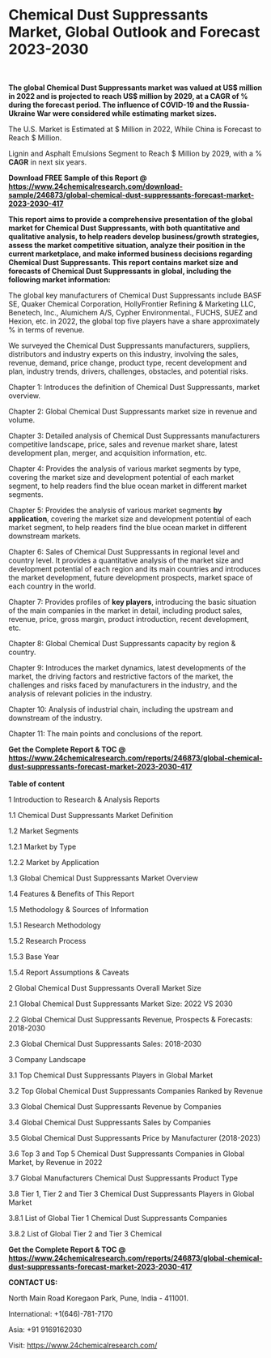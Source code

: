 <h1>Chemical Dust Suppressants Market, Global Outlook and Forecast 2023-2030</h1><br/><p><strong>The global Chemical Dust Suppressants market was valued at US$ million in 2022 and is projected to reach US$ million by 2029, at a <strong>CAGR</strong> of % during the forecast period. The influence of COVID-19 and the Russia-Ukraine War were considered while estimating market sizes.</strong></p><p>The U.S. Market is Estimated at $ Million in 2022, While China is Forecast to Reach $ Million.</p><p>Lignin and Asphalt Emulsions Segment to Reach $ Million by 2029, with a % <strong>CAGR</strong> in next six years.</p><div><b>Download FREE Sample of this Report @ <a href="https://www.24chemicalresearch.com/download-sample/246873/global-chemical-dust-suppressants-forecast-market-2023-2030-417">https://www.24chemicalresearch.com/download-sample/246873/global-chemical-dust-suppressants-forecast-market-2023-2030-417</a></b></div><p><strong>This report aims to provide a comprehensive presentation of the global market for Chemical Dust Suppressants, with both quantitative and qualitative analysis, to help readers develop business/growth strategies, assess the market competitive situation, analyze their position in the current marketplace, and make informed business decisions regarding Chemical Dust Suppressants. This report contains market size and forecasts of Chemical Dust Suppressants in global, including the following market information:</strong></p><p>The global key manufacturers of Chemical Dust Suppressants include BASF SE, Quaker Chemical Corporation, HollyFrontier Refining & Marketing LLC, Benetech, Inc., Alumichem A/S, Cypher Environmental., FUCHS, SUEZ and Hexion, etc. in 2022, the global top five players have a share approximately % in terms of revenue.</p><p>We surveyed the Chemical Dust Suppressants manufacturers, suppliers, distributors and industry experts on this industry, involving the sales, revenue, demand, price change, product type, recent development and plan, industry trends, drivers, challenges, obstacles, and potential risks.</p><p>Chapter 1: Introduces the definition of Chemical Dust Suppressants, market overview.</p><p>Chapter 2: Global Chemical Dust Suppressants market size in revenue and volume.</p><p>Chapter 3: Detailed analysis of Chemical Dust Suppressants manufacturers competitive landscape, price, sales and revenue market share, latest development plan, merger, and acquisition information, etc.</p><p>Chapter 4: Provides the analysis of various market segments by type, covering the market size and development potential of each market segment, to help readers find the blue ocean market in different market segments.</p><p>Chapter 5: Provides the analysis of various market segments <strong>by application</strong>, covering the market size and development potential of each market segment, to help readers find the blue ocean market in different downstream markets.</p><p>Chapter 6: Sales of Chemical Dust Suppressants in regional level and country level. It provides a quantitative analysis of the market size and development potential of each region and its main countries and introduces the market development, future development prospects, market space of each country in the world.</p><p>Chapter 7: Provides profiles of <strong>key players</strong>, introducing the basic situation of the main companies in the market in detail, including product sales, revenue, price, gross margin, product introduction, recent development, etc.</p><p>Chapter 8: Global Chemical Dust Suppressants capacity by region & country.</p><p>Chapter 9: Introduces the market dynamics, latest developments of the market, the driving factors and restrictive factors of the market, the challenges and risks faced by manufacturers in the industry, and the analysis of relevant policies in the industry.</p><p>Chapter 10: Analysis of industrial chain, including the upstream and downstream of the industry.</p><p>Chapter 11: The main points and conclusions of the report.</p><div><b>Get the Complete Report & TOC @ <a href="https://www.24chemicalresearch.com/reports/246873/global-chemical-dust-suppressants-forecast-market-2023-2030-417">https://www.24chemicalresearch.com/reports/246873/global-chemical-dust-suppressants-forecast-market-2023-2030-417</a></b></div><br><b>Table of content</b><p>1 Introduction to Research & Analysis Reports<br />
 
  1.1 Chemical Dust Suppressants Market Definition<br />
 
  1.2 Market Segments<br />
 
  1.2.1 Market by Type<br />
 
  1.2.2 Market by Application<br />
 
  1.3 Global Chemical Dust Suppressants Market Overview<br />
 
  1.4 Features & Benefits of This Report<br />
 
  1.5 Methodology & Sources of Information<br />
 
  1.5.1 Research Methodology<br />
 
  1.5.2 Research Process<br />
 
  1.5.3 Base Year<br />
 
  1.5.4 Report Assumptions & Caveats<br />
 
 2 Global Chemical Dust Suppressants Overall Market Size<br />
 
  2.1 Global Chemical Dust Suppressants Market Size: 2022 VS 2030<br />
 
  2.2 Global Chemical Dust Suppressants Revenue, Prospects & Forecasts: 2018-2030<br />
 
  2.3 Global Chemical Dust Suppressants Sales: 2018-2030<br />
 
 3 Company Landscape<br />
 
  3.1 Top Chemical Dust Suppressants Players in Global Market<br />
 
  3.2 Top Global Chemical Dust Suppressants Companies Ranked by Revenue<br />
 
  3.3 Global Chemical Dust Suppressants Revenue by Companies<br />
 
  3.4 Global Chemical Dust Suppressants Sales by Companies<br />
 
  3.5 Global Chemical Dust Suppressants Price by Manufacturer (2018-2023)<br />
 
  3.6 Top 3 and Top 5 Chemical Dust Suppressants Companies in Global Market, by Revenue in 2022<br />
 
  3.7 Global Manufacturers Chemical Dust Suppressants Product Type<br />
 
  3.8 Tier 1, Tier 2 and Tier 3 Chemical Dust Suppressants Players in Global Market<br />
 
  3.8.1 List of Global Tier 1 Chemical Dust Suppressants Companies<br />
 
  3.8.2 List of Global Tier 2 and Tier 3 Chemical <br><div><b>Get the Complete Report & TOC @ <a href="https://www.24chemicalresearch.com/reports/246873/global-chemical-dust-suppressants-forecast-market-2023-2030-417">https://www.24chemicalresearch.com/reports/246873/global-chemical-dust-suppressants-forecast-market-2023-2030-417</a></b></div></p>
 
 <b>CONTACT US:</b><br>
 
 North Main Road Koregaon Park, Pune, India - 411001.<br/>
 
 International: +1(646)-781-7170<br/>
 
 Asia: +91 9169162030<br/>
 
 Visit: <a href="https://www.24chemicalresearch.com/">https://www.24chemicalresearch.com/</a>
 
 <br>
